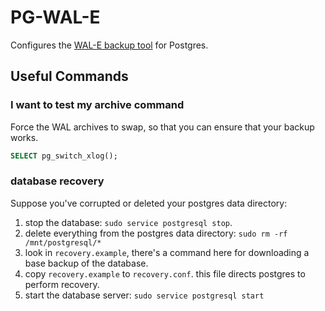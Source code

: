 # PG-WAL-E

Configures the [WAL-E backup tool](https://github.com/wal-e/wal-e) for Postgres.

## Useful Commands

### I want to test my archive command

Force the WAL archives to swap, so that you can ensure that your backup works.

```sql
SELECT pg_switch_xlog();
```

### database recovery

Suppose you've corrupted or deleted your postgres data directory:

1. stop the database: `sudo service postgresql stop`.
2. delete everything from the postgres data directory: `sudo rm -rf /mnt/postgresql/*`
3. look in `recovery.example`, there's a command here for downloading a base
  backup of the database.
4. copy `recovery.example` to `recovery.conf`. this file directs postgres to perform recovery.
5. start the database server: `sudo service postgresql start`

